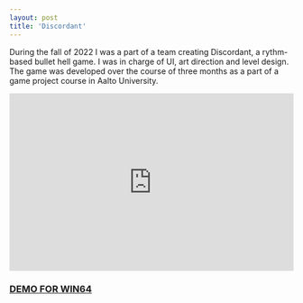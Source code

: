 ```yaml
---
layout: post
title: 'Discordant'
---
```


During the fall of 2022 I was a part of a team creating Discordant, a rythm-based bullet hell game. I was in charge of UI, art direction and level design. The game was developed over the course of three months as a part of a game project course in Aalto University.

<iframe width="100%" height="315" src="https://www.youtube.com/embed/6yiTHgJAnjo?si=aqvd2LU26nuU_6Of" title="YouTube video player" frameborder="0" allow="accelerometer; autoplay; clipboard-write; encrypted-media; gyroscope; picture-in-picture; web-share" allowfullscreen></iframe>

### [DEMO FOR WIN64](https://drive.google.com/file/d/1pNbVPoUSmdgoKceq_aCguCl8c_r7vAZ0/view?usp=drive_link)

